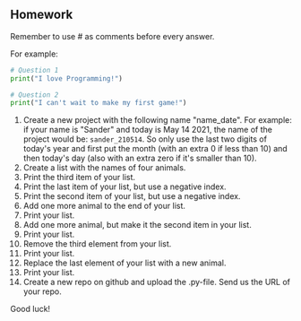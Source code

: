 Homework
-

Remember to use # as comments before every answer.

For example:

```Python
# Question 1
print("I love Programming!")

# Question 2
print("I can't wait to make my first game!")
```

1. Create a new project with the following name "name_date". For example: if your name is "Sander" and today is May 14 2021, the name of the project would be: `sander_210514`. So only use the last two digits of today's year and first put the month (with an extra 0 if less than 10) and then today's day (also with an extra zero if it's smaller than 10).
1. Create a list with the names of four animals.
1. Print the third item of your list.
1. Print the last item of your list, but use a negative index.
1. Print the second item of your list, but use a negative index.
1. Add one more animal to the end of your list.
1. Print your list.
1. Add one more animal, but make it the second item in your list.
1. Print your list.
1. Remove the third element from your list.
1. Print your list.
1. Replace the last element of your list with a new animal.
1. Print your list.
1. Create a new repo on github and upload the .py-file. Send us the URL of your repo.

Good luck!
